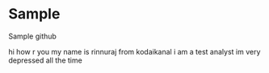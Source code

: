 # Sample
Sample github 

hi how r you
my name is rinnuraj from kodaikanal
i am a test analyst
im very depressed all the time 

